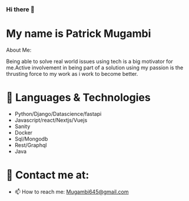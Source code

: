 ### Hi there 👋

# My name is Patrick Mugambi
<!--
**Mugambi645/Mugambi645** is a ✨ _special_ ✨ repository because its `README.md` (this file) appears on your GitHub profile.
-->
About Me:

Being able to solve real world issues using tech is a big motivator for me.Active involvement in being part of a solution using my passion is the thrusting force to my work as i work to become better.

# 🔭 Languages & Technologies

 - Python/Django/Datascience/fastapi
 - Javascript/react/Nextjs/Vuejs
 - Sanity
 - Docker
 - Sql/Mongodb
 - Rest/Graphql
 - Java


# 💬 Contact me at:
- 📫 How to reach me: Mugambi645@gmail.com

